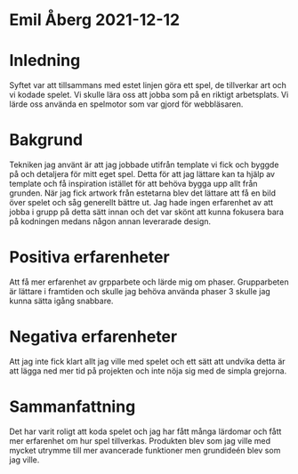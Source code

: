 # Emil Åberg 2021-12-12
# Inledning
Syftet var att tillsammans med estet linjen göra ett spel, de tillverkar art och vi kodade spelet. Vi skulle lära oss att jobba som på en riktigt arbetsplats. Vi lärde oss använda en spelmotor som var gjord för webbläsaren. 
# Bakgrund
Tekniken jag använt är att jag jobbade utifrån template vi fick och byggde på och detaljera för mitt eget spel. Detta för att jag lättare kan ta hjälp av template och få inspiration istället för att behöva bygga upp allt från grunden. När jag fick artwork från estetarna blev det lättare att få en bild över spelet och såg generellt bättre ut. Jag hade ingen erfarenhet av att jobba i grupp på detta sätt innan och det var skönt att kunna fokusera bara på kodningen medans någon annan leverarade design.
# Positiva erfarenheter
Att få mer erfarenhet av grpparbete och lärde mig om phaser. Grupparbeten är lättare i framtiden och skulle jag behöva använda phaser 3 skulle jag kunna sätta igång snabbare.
# Negativa erfarenheter
Att jag inte fick klart allt jag ville med spelet och ett sätt att undvika detta är att lägga ned mer tid på projekten och inte nöja sig med de simpla grejorna.
# Sammanfattning
Det har  varit roligt att koda spelet och jag har fått många lärdomar och fått mer erfarenhet om hur spel tillverkas. Produkten blev som jag ville med mycket utrymme till mer avancerade funktioner men grundideén blev som jag ville.
